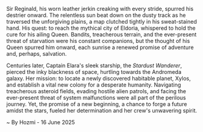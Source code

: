 
Sir Reginald, his worn leather jerkin creaking with every stride, spurred his destrier onward.  The relentless sun beat down on the dusty track as he traversed the unforgiving plains, a map clutched tightly in his sweat-stained hand.  His quest: to reach the mythical city of Eldoria, whispered to hold the cure for his ailing Queen.  Bandits, treacherous terrain, and the ever-present threat of starvation were his constant companions, but the thought of his Queen spurred him onward, each sunrise a renewed promise of adventure and, perhaps, salvation.

Centuries later, Captain Elara's sleek starship, the *Stardust Wanderer*, pierced the inky blackness of space, hurtling towards the Andromeda galaxy.  Her mission: to locate a newly discovered habitable planet, Xylos, and establish a vital new colony for a desperate humanity.  Navigating treacherous asteroid fields, evading hostile alien patrols, and facing the ever-present threat of system malfunctions were all part of the perilous journey. Yet, the promise of a new beginning, a chance to forge a future amidst the stars, fueled her determination and her crew's unwavering spirit.

~ By Hozmi - 16 June 2025
